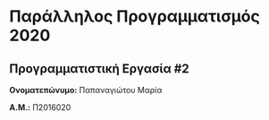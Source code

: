 # Παράλληλος Προγραμματισμός 2020
## Προγραμματιστική Εργασία #2

**Ονοματεπώνυμο:** Παπαναγιώτου Μαρία

**Α.Μ.:** Π2016020


